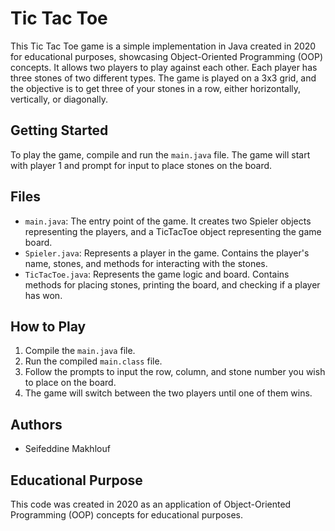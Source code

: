 # Tic Tac Toe

This Tic Tac Toe game is a simple implementation in Java created in 2020 for educational purposes, showcasing Object-Oriented Programming (OOP) concepts. It allows two players to play against each other. Each player has three stones of two different types. The game is played on a 3x3 grid, and the objective is to get three of your stones in a row, either horizontally, vertically, or diagonally.

## Getting Started

To play the game, compile and run the `main.java` file. The game will start with player 1 and prompt for input to place stones on the board.

## Files

- `main.java`: The entry point of the game. It creates two Spieler objects representing the players, and a TicTacToe object representing the game board.
- `Spieler.java`: Represents a player in the game. Contains the player's name, stones, and methods for interacting with the stones.
- `TicTacToe.java`: Represents the game logic and board. Contains methods for placing stones, printing the board, and checking if a player has won.

## How to Play

1. Compile the `main.java` file.
2. Run the compiled `main.class` file.
3. Follow the prompts to input the row, column, and stone number you wish to place on the board.
4. The game will switch between the two players until one of them wins.

## Authors

- Seifeddine Makhlouf

## Educational Purpose

This code was created in 2020 as an application of Object-Oriented Programming (OOP) concepts for educational purposes.

